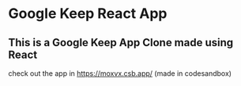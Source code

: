 # Google Keep React App

## This is a Google Keep App Clone made using React
check out the app in https://moxvx.csb.app/ (made in codesandbox)
